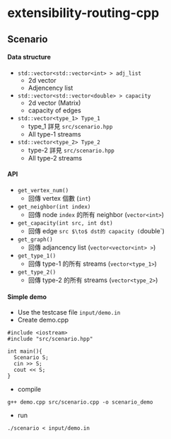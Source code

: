 # extensibility-routing-cpp


## Scenario
#### Data structure
* `std::vector<std::vector<int> > adj_list`
  * 2d vector
  * Adjencency list
* `std::vector<std::vector<double> > capacity`
  * 2d vector (Matrix)
  * capacity of edges
* `std::vector<type_1> Type_1`
  * type_1 詳見 `src/scenario.hpp`
  * All type-1 streams
* `std::vector<type_2> Type_2`
  * type-2 詳見 `src/scenario.hpp`
  * All type-2 streams

#### API
* `get_vertex_num()`
  * 回傳 vertex 個數 (`int`)
* `get_neighbor(int index)` 
  * 回傳 node `index` 的所有 neighbor (`vector<int>`)
* `get_capacity(int src, int dst)`
  * 回傳 edge `src $\to$ dst的 capacity (`double`)
* `get_graph()`
  * 回傳 adjancency list (`vector<vector<int> >`)
* `get_type_1()`
  * 回傳 type-1 的所有 streams (`vector<type_1>`)
* `get_type_2()`
  * 回傳 type-2 的所有 streams (`vector<type_2>`)


#### Simple demo
* Use the testcase file `input/demo.in`
* Create demo.cpp
```cpp=
#include <iostream>
#include "src/scenario.hpp"

int main(){
  Scenario S;
  cin >> S;
  cout << S;
}
```
* compile
```sh=
g++ demo.cpp src/scenario.cpp -o scenario_demo
```
* run
```sh=
./scenario < input/demo.in
```
